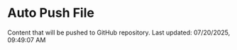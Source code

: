 # Auto Push File

Content that will be pushed to GitHub repository.
Last updated: 07/20/2025, 09:49:07 AM